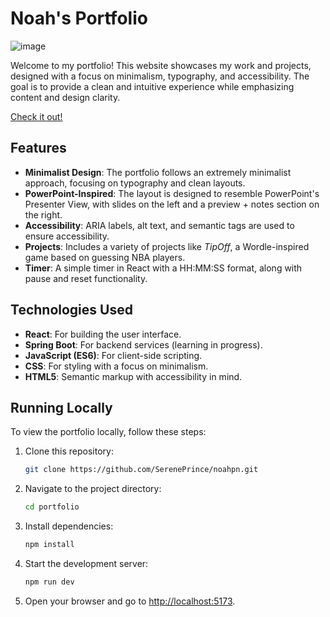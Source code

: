 # Noah's Portfolio

![image](https://github.com/user-attachments/assets/36d69adf-b6e1-4490-8b84-2d7869e30621)

Welcome to my portfolio! This website showcases my work and projects, designed with a focus on minimalism, typography, and accessibility. The goal is to provide a clean and intuitive experience while emphasizing content and design clarity.

[Check it out!](https://sereneprince.github.io/noahpn/)

## Features

- **Minimalist Design**: The portfolio follows an extremely minimalist approach, focusing on typography and clean layouts.
- **PowerPoint-Inspired**: The layout is designed to resemble PowerPoint's Presenter View, with slides on the left and a preview + notes section on the right.
- **Accessibility**: ARIA labels, alt text, and semantic tags are used to ensure accessibility.
- **Projects**: Includes a variety of projects like _TipOff_, a Wordle-inspired game based on guessing NBA players.
- **Timer**: A simple timer in React with a HH:MM:SS format, along with pause and reset functionality.

## Technologies Used

- **React**: For building the user interface.
- **Spring Boot**: For backend services (learning in progress).
- **JavaScript (ES6)**: For client-side scripting.
- **CSS**: For styling with a focus on minimalism.
- **HTML5**: Semantic markup with accessibility in mind.

## Running Locally

To view the portfolio locally, follow these steps:

1. Clone this repository:

   ```bash
   git clone https://github.com/SerenePrince/noahpn.git
   ```

2. Navigate to the project directory:

   ```bash
   cd portfolio
   ```

3. Install dependencies:

   ```bash
   npm install
   ```

4. Start the development server:

   ```bash
   npm run dev
   ```

5. Open your browser and go to [http://localhost:5173](http://localhost:5173).
